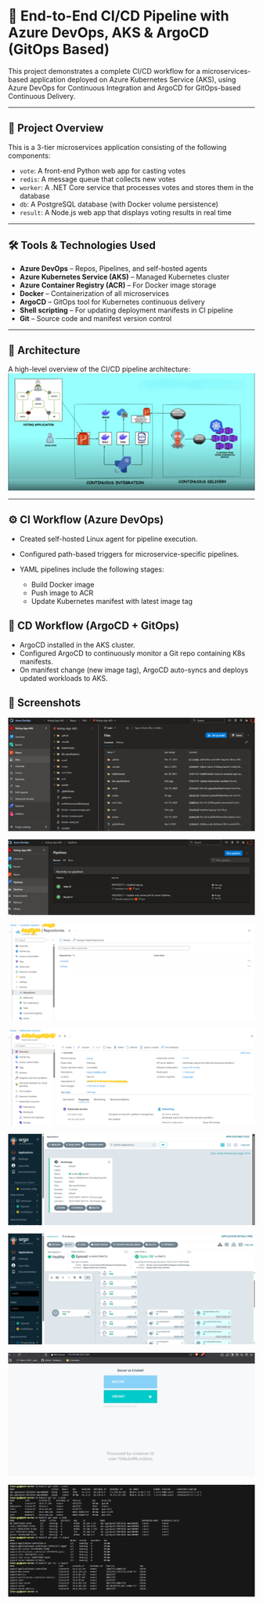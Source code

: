 # 🚀 End-to-End CI/CD Pipeline with Azure DevOps, AKS & ArgoCD (GitOps Based)

This project demonstrates a complete CI/CD workflow for a microservices-based application deployed on Azure Kubernetes Service (AKS), using Azure DevOps for Continuous Integration and ArgoCD for GitOps-based Continuous Delivery.

---

## 📌 Project Overview

This is a 3-tier microservices application consisting of the following components:

- `vote`: A front-end Python web app for casting votes
- `redis`: A message queue that collects new votes
- `worker`: A .NET Core service that processes votes and stores them in the database
- `db`: A PostgreSQL database (with Docker volume persistence)
- `result`: A Node.js web app that displays voting results in real time

---

## 🛠️ Tools & Technologies Used

- **Azure DevOps** – Repos, Pipelines, and self-hosted agents
- **Azure Kubernetes Service (AKS)** – Managed Kubernetes cluster
- **Azure Container Registry (ACR)** – For Docker image storage
- **Docker** – Containerization of all microservices
- **ArgoCD** – GitOps tool for Kubernetes continuous delivery
- **Shell scripting** – For updating deployment manifests in CI pipeline
- **Git** – Source code and manifest version control

---

## 🧱 Architecture

A high-level overview of the CI/CD pipeline architecture:
![Architecture Diagram](./architecture.png)

---

## ⚙️ CI Workflow (Azure DevOps)

- Created self-hosted Linux agent for pipeline execution.
- Configured path-based triggers for microservice-specific pipelines.
- YAML pipelines include the following stages:

  - Build Docker image
  - Push image to ACR
  - Update Kubernetes manifest with latest image tag

## 🚀 CD Workflow (ArgoCD + GitOps)

- ArgoCD installed in the AKS cluster.
- Configured ArgoCD to continuously monitor a Git repo containing K8s manifests.
- On manifest change (new image tag), ArgoCD auto-syncs and deploys updated workloads to AKS.

## 📸 Screenshots

![assets](./assets/repos.png)

![assets](./assets/pipelines.png)

![assets](./assets/acr.png)

![assets](./assets/aks.png)

![assets](./assets/argocd.png)

![assets](./assets/argocd-deploy.png)

![assets](./assets/application-deploy.png)

![assets](./assets/kubectl.png)
